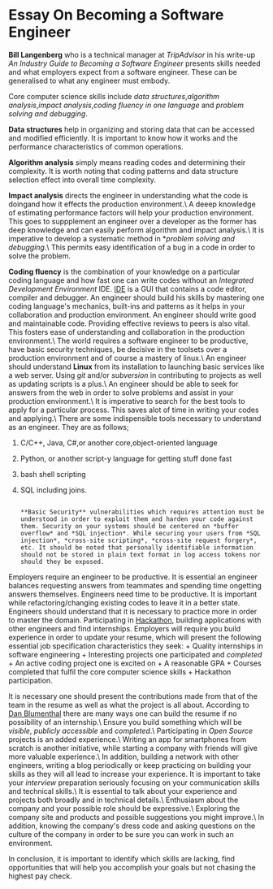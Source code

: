 # Essay On Becoming a Software Engineer


   **Bill Langenberg** who is a technical manager at *TripAdvisor* in his write-up *An Industry Guide to Becoming a Software Engineer* presents skills needed and what employers expect from a software engineer. These can be generalised to what any engineer must embody.

Core computer science skills include *data structures*,*algorithm analysis*,*impact analysis*,*coding fluency in one language* and *problem solving and debugging*.

   **Data structures** help in organizing and storing data that can be accessed and modified efficiently. It is important to know how it works and the performance characteristics of common operations.

   **Algorithm analysis** simply means reading codes and determining their complexity. It is worth noting that coding patterns and data structure selection effect into overall time complexity.

   **Impact analysis** directs the engineer in understanding what the code is doingand how it effects the production environment.\ A deeep knowledge of estimating performance factors will help your production environment. This goes to suppplement an engineer over a developer as the former has deep knowledge and can easily perform algorithm and impact analysis.\ It is imperative to develop a systematic method in **problem solving and debugging*.\ This permits easy identification of a bug in a code in order to solve the problem.

   **Coding fluency** is the combination of your knowledge on a particular coding language and how fast one can write codes without an *Integrated Development Environment* IDE. [IDE](http://searchsoftwarequality.techtarget.com/definition/integrated-development-environment "Definition of IDE") is a GUI that contains a code editor, compiler and debugger. An engineer should build his skills by mastering one coding language's mechanics, built-ins and patterns as it helps in your collaboration and production environment. An engineer should write good and maintainable code. Providing effective reviews to peers is also vital. This fosters ease of understanding and collaboration in the production environment.\ The world requires a software engineer to be productive, have basic security techniques, be decisive in the toolsets over a production environment and of course a mastery of linux.\ An engineer should understand **Linux** from its installation to launching basic services like a web server. Using *git* and/or *subversion* in contributing to projects as well as updating scripts is a plus.\ An engineer should be able to seek for answers from the web in order to solve problems and assist in your production environment.\ It is imperative to search for the best tools to apply for a particular process. This saves alot of time in writing your codes and applying.\ There are some indispensible tools necessary to understand as an engineer. They are as follows;
   1. C/C++, Java, C#,or another core,object-oriented language
   2. Python, or another script-y language for getting stuff done fast
   3. bash shell scripting
   4. SQL including joins. 

                                                                                                                                                                                                                                                                                                                                                                                                                                                                                                                                                                                                                                                                                                                                                                                                                                                                                                                                                                                                                                       **Basic Security** vulnerabilities which requires attention must be understood in order to exploit them and harden your code against them. Security on your systems should be centered on *buffer overflow* and *SQL injection*. While securing your users from *SQL injection*, *cross-site scripting*, *cross-site request forgery*, etc. It should be noted that personally identifiable information should not be stored in plain text format in log access tokens nor should they be exposed.
  Employers require an engineer to be productive. It is essential an engineer balances requesting answers from teammates and spending time ongetting answers themselves. Engineers need time to be productive. It is important while refactoring/changing existing codes to leave it in a better state.
  Engineers should understand that it is necessary to practice more in order to master the domain. Participating in [Hackathon](http://www.developerweek.com/hackathon/ "An example of a Hackathon"), building applications with other engineers and find internships. Employers will require you build experience in order to update your resume, which will present the following essential job specification characteristics they seek:
    + Quality internships in software engineering
    + Interesting projects one participated and *completed*
    + An active coding project one is excited on
    + A reasonable GPA
    + Courses completed that fulfil the core computer science skills
    + Hackathon participation.

  It is necessary one should present the contributions made from that of the team in the resume as well as what the project is all about. According to [Dan Blumenthal](https://dandreamsofcoding.com/2014/03/03/what-to-do-if-you-dont-get-a-summer-internship/) there are many ways one can build the resume if no possibility of an internship.\ Ensure you build something which will be *visible*, *publicly accessible* and *completed*.\ Participating in *Open Source* projects is an added experience.\ Writing an app for smartphones from scratch is another initiative, while starting a company with friends will give more valuable experience.\ In addition, building a network with other engineers, writing a blog periodically or keep practicing on building your skills as they will all lead to increase your experience.
  It is important to take your *interview* preparation seriously focusing on your communication skills and technical skills.\ It is essential to talk about your experience and projects both broadly and in technical details.\ Enthusiasm about the company and your possible role should be expressive.\ Exploring the company site and products and possible suggestions you might improve.\ In addition, knowing the company's dress code and asking questions on the culture of the company in order to be sure you can work in such an environment.

  In conclusion, it is important to identify which skills are lacking, find opportunities that will help you accomplish your goals but not chasing the highest pay check.
